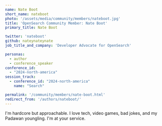 ```yaml
---
name: Nate Boot
short_name: nateboot
photo: '/assets/media/community/members/nateboot.jpg'
title: 'OpenSearch Community Member: Nate Boot'
primary_title: Nate Boot

twitter: 'nateboot'
github: nateynateynate
job_title_and_company: 'Developer Advocate for OpenSearch'

personas:
  - author
  - conference_speaker
conference_id:
  - "2024-north-america"
session_track: 
  - conference_id: "2024-north-america"
    name: "Search"

permalink: '/community/members/nate-boot.html'
redirect_from: '/authors/nateboot/'
---
```

I'm hardcore but approachable. 
I love tech, video games, bad jokes, and my Padawan youngling. 
I'm at your service. 